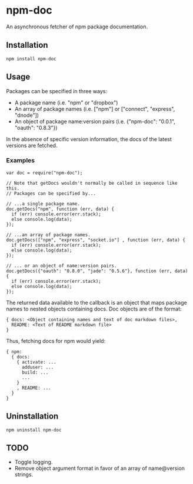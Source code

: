 # npm-doc

An asynchronous fetcher of npm package documentation.

## Installation

    npm install npm-doc

## Usage

Packages can be specified in three ways:

* A package name (i.e. "npm" or "dropbox")
* An array of package names (i.e. ["npm"] or ["connect", "express", "dnode"])
* An object of package name:version pairs (i.e. {"npm-doc": "0.0.1", "oauth": "0.8.3"})

In the absence of specific version information, the docs of the latest versions are fetched.

### Examples

    var doc = require("npm-doc");

    // Note that getDocs wouldn't normally be called in sequence like this.
    // Packages can be specified by...

    // ...a single package name.
    doc.getDocs("npm", function (err, data) {
      if (err) console.error(err.stack);
      else console.log(data);
    });

    // ...an array of package names.
    doc.getDocs(["npm", "express", "socket.io"] , function (err, data) {
      if (err) console.error(err.stack);
      else console.log(data);
    });

    // ... or an object of name:version pairs.
    doc.getDocs({"oauth": "0.8.0", "jade": "0.5.6"}, function (err, data) {
      if (err) console.error(err.stack);
      else console.log(data);
    });

The returned data available to the callback is an object that maps package names to nested objects containing docs. Doc objects are of the format:

    { docs: <Object containing names and text of doc markdown files>,
      README: <Text of README markdown file>
    }

Thus, fetching docs for npm would yield:

    { npm:
      { docs:
        { activate: ...
          adduser: ...
          build: ...
          ...
        }
        , README: ...
      }
    }

## Uninstallation

    npm uninstall npm-doc

## TODO

* Toggle logging.
* Remove object argument format in favor of an array of name@version strings.

